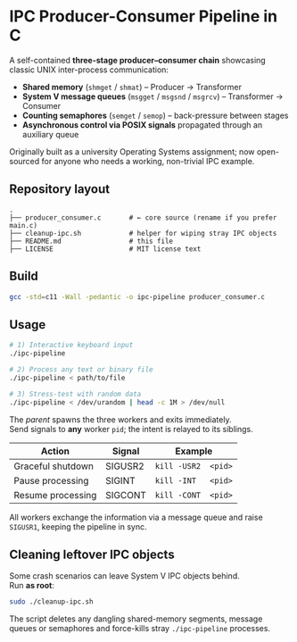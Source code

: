 # IPC Producer-Consumer Pipeline in C

A self-contained **three-stage producer–consumer chain** showcasing classic UNIX
inter-process communication:

* **Shared memory** (`shmget` / `shmat`) – Producer → Transformer  
* **System V message queues** (`msgget` / `msgsnd` / `msgrcv`) – Transformer → Consumer  
* **Counting semaphores** (`semget` / `semop`) – back-pressure between stages  
* **Asynchronous control via POSIX signals** propagated through an auxiliary queue

Originally built as a university Operating Systems assignment; now open-sourced
for anyone who needs a working, non-trivial IPC example.

## Repository layout

```text
.
├── producer_consumer.c       # ← core source (rename if you prefer main.c)
├── cleanup-ipc.sh            # helper for wiping stray IPC objects
├── README.md                 # this file
├── LICENSE                   # MIT license text
```

## Build

```bash
gcc -std=c11 -Wall -pedantic -o ipc-pipeline producer_consumer.c
```


## Usage <a id="examples"></a>

```bash
# 1) Interactive keyboard input
./ipc-pipeline

# 2) Process any text or binary file
./ipc-pipeline < path/to/file

# 3) Stress-test with random data
./ipc-pipeline < /dev/urandom | head -c 1M > /dev/null
```

The *parent* spawns the three workers and exits immediately.  
Send signals to **any** worker `pid`; the intent is relayed to its siblings.

| Action               | Signal   | Example                         |
|----------------------|----------|---------------------------------|
| Graceful shutdown    | SIGUSR2  | `kill -USR2  <pid>`             |
| Pause processing     | SIGINT   | `kill -INT   <pid>`             |
| Resume processing    | SIGCONT  | `kill -CONT  <pid>`             |

All workers exchange the information via a message queue and raise
`SIGUSR1`, keeping the pipeline in sync.




## Cleaning leftover IPC objects

Some crash scenarios can leave System V IPC objects behind.  
Run **as root**:

```bash
sudo ./cleanup-ipc.sh
```

The script deletes any dangling shared-memory segments, message queues or
semaphores and force-kills stray `./ipc-pipeline` processes.

